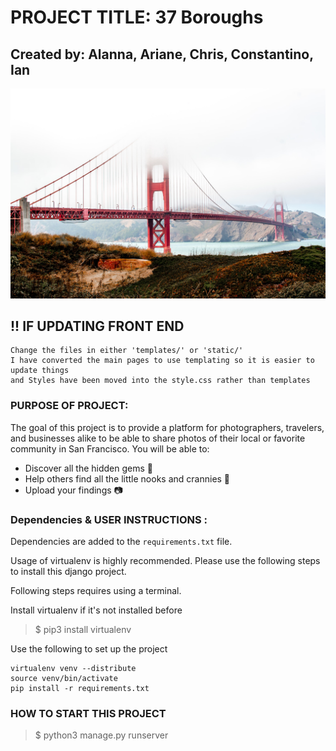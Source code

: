# PROJECT TITLE: 37 Boroughs

## Created by: Alanna, Ariane, Chris, Constantino, Ian

![image](/static/images/SF_README.jpeg)

## !! IF UPDATING FRONT END
    Change the files in either 'templates/' or 'static/'
    I have converted the main pages to use templating so it is easier to update things
    and Styles have been moved into the style.css rather than templates


### PURPOSE OF PROJECT: 

The goal of this project is to provide a platform for photographers, travelers, and businesses alike to be able to share photos of their local or favorite community in San Francisco. You will be able to:
* Discover all the hidden gems 💎
* Help others find all the little nooks and crannies  📍
* Upload your findings 📷

### Dependencies & USER INSTRUCTIONS :
Dependencies are added to the `requirements.txt` file. 

Usage of virtualenv is highly recommended. Please use the following steps to install this django project. 

Following steps requires using a terminal.

Install virtualenv if it's not installed before

> $ pip3 install virtualenv

Use the following to set up the project

    virtualenv venv --distribute
    source venv/bin/activate
    pip install -r requirements.txt 

### HOW TO START THIS PROJECT

> $ python3 manage.py runserver

